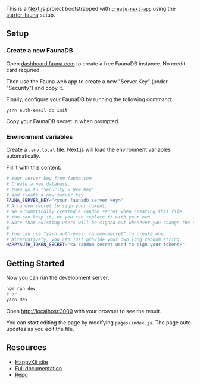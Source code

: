 This is a [Next.js](https://nextjs.org/) project bootstrapped with [`create-next-app`](https://github.com/vercel/next.js/tree/canary/packages/create-next-app) using the [starter-fauna](https://github.com/happykit/auth-email/tree/master/starter-fauna) setup.

## Setup

### Create a new FaunaDB

Open [dashboard.fauna.com](https://dashboard.fauna.com/) to create a free FaunaDB instance. No credit card requried.

Then use the Fauna web app to create a new "Server Key" (under "Security") and copy it.

Finally, configure your FaunaDB by running the following command:

```
yarn auth-email db init
```

Copy your FaunaDB secret in when prompted.

### Environment variables

Create a `.env.local` file. Next.js will load the environment variables automatically.

Fill it with this content:

```bash
# Your server key from fauna.com
# Create a new database,
# then go to "Security > New Key"
# and create a new server key.
FAUNA_SERVER_KEY="<your faunadb server key>"
# A random secret to sign your tokens.
# We automatically created a random secret when creating this file.
# You can keep it, or you can replace it with your own.
# Note that existing users will be signed out whenever you change the secret.
#
# You can use "yarn auth-email random-secret" to create one.
# Alternatively, you can just provide your own long random string.
HAPPYAUTH_TOKEN_SECRET="<a random secret used to sign your tokens>"
```

## Getting Started

Now you can run the development server:

```bash
npm run dev
# or
yarn dev
```

Open [http://localhost:3000](http://localhost:3000) with your browser to see the result.

You can start editing the page by modifying `pages/index.js`. The page auto-updates as you edit the file.

## Resources

- [HappyKit site](https://happykit.dev/)
- [Full documentation](https://docs.happykit.dev/)
- [Repo](https://github.com/happykit/auth-email/)
